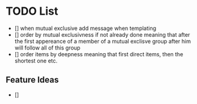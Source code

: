 # TODO List

- [] when mutual exclusive add message when templating
- [] order by mutual exclusivness if not already done meaning that after the first appereance of a member of a mutual exclisve group after him will follow all of this group
- [] order items by deepness meaning that first direct items, then the shortest one etc.

## Feature Ideas

- []
